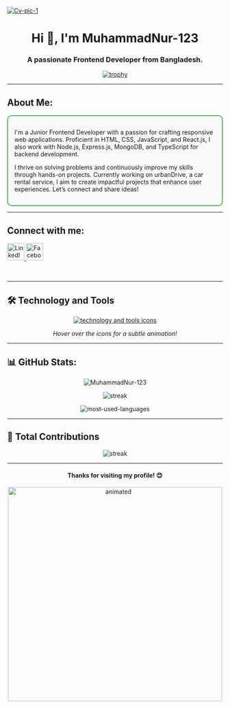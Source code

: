 <a href="https://ibb.co.com/vLkSXhv"><img src="https://i.ibb.co.com/CVQfP6s/Cv-pic-1.png" alt="Cv-pic-1" border="0"></a>
<h1 align="center">Hi 👋, I'm MuhammadNur-123</h1>
<h3 align="center">A passionate Frontend Developer from Bangladesh.</h3>

<div align="center">
  <a href="https://github.com/ryo-ma/github-profile-trophy">
    <img src="https://github-profile-trophy.vercel.app/?username=nayeem-miah" alt="trophy" />
  </a>
</div>

---

<h2 align="left">About Me:</h2>
<div style="border: 2px solid #4CAF50; border-radius: 10px; padding: 15px; background-color: #f9f9f9;">
  <p align="left">
    I'm a Junior Frontend Developer with a passion for crafting responsive web applications. Proficient in HTML, CSS, JavaScript, and React.js, I also work with Node.js, Express.js, MongoDB, and TypeScript for backend development.
  </p>
  <p align="left">
    I thrive on solving problems and continuously improve my skills through hands-on projects. Currently working on urbanDrive, a car rental service, I aim to create impactful projects that enhance user experiences. Let’s connect and share ideas!
  </p>
</div>

---

<h2 align="left">Connect with me:</h2>
<p align="left">
  <a href="https://www.linkedin.com/in/nayeem-islam-734719307" target="blank">
    <img src="https://raw.githubusercontent.com/rahuldkjain/github-profile-readme-generator/master/src/images/icons/Social/linked-in-alt.svg" alt="LinkedIn" height="40" width="40" />
  </a>
  <a href="https://www.facebook.com/profile.php?id=100042968569904" target="blank">
    <img src="https://raw.githubusercontent.com/rahuldkjain/github-profile-readme-generator/master/src/images/icons/Social/facebook.svg" alt="Facebook" height="40" width="40" />
  </a>
</p>

<br/>

---
<h2 align="">🛠️ Technology and Tools</h2>

<p align="center">
  <a href="https://skillicons.dev">
    <img src="https://skillicons.dev/icons?i=react,js,express,mongodb,html,css,tailwind,nodejs,firebase,github,illustrator,vscode,git,daisyui,typescript,java,python" 
         alt="technology and tools icons" 
         title="React, JavaScript, Express, MongoDB, HTML, CSS, Tailwind, Node.js, Firebase, GitHub, Illustrator, VSCode, Git, DaisyUI, TypeScript, Java, Python" />
  </a>
</p>

<p align="center">
  <i>Hover over the icons for a subtle animation!</i>
</p>



---

<h2 align="left">📊 GitHub Stats:</h2>
<p align="center">
  <img src="https://github-readme-stats.vercel.app/api?username=MuhammadNur-123&show_icons=true&locale=en&theme=radical" alt="MuhammadNur-123" />
</p>

<p align="center">
  <img src="https://github-readme-streak-stats.herokuapp.com/?user=MuhammadNur-123&theme=radical" alt="streak" />
</p>

<p align="center">
  <img src="https://github-readme-stats.vercel.app/api/top-langs?username=MuhammadNur-123&show_icons=true&locale=en&layout=compact&theme=radical" alt="most-used-languages" />
</p>

---

<h2 align="left">🌟 Total Contributions</h2>
<p align="center">
  <img src="https://github-readme-streak-stats.herokuapp.com/?user=MuhammadNur-123&theme=dark" alt="streak" />
</p>

---

<h4 align="center">Thanks for visiting my profile! 😊</h4>

<div align="center">
  <img src="https://media.giphy.com/media/xT39D6fS1WwzO3zIHG/giphy.gif" alt="animated" width="500"/>
</div>
